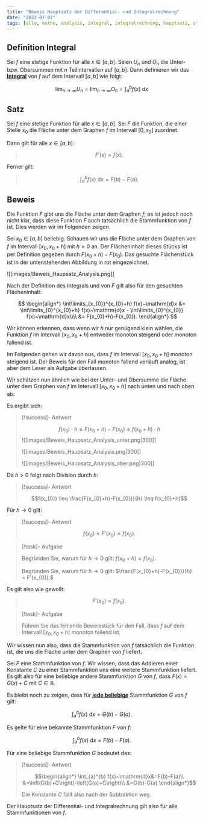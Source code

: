 ```yaml
---
title: "Beweis Hauptsatz der Differential- und Integralrechnung"
date: "2023-07-07"
tags: [alle, mathe, analysis, integral, integralrechnung, hauptsatz, stammfunktion, ableitung , differentialrechnung, flächeninhalt, beweis]
---
```


## Definition Integral

Sei $f$ eine stetige Funktion für alle $x\in[a,b]$.
Seien $U_{n}$ und $O_{n}$ die Unter- bzw. Obersummen mit $n$ Teilintervallen auf $[a,b]$. 
Dann definieren wir das <u>**Integral**</u> von $f$ auf dem Intervall $[a,b]$ wie folgt:

$$\lim_{n\to\infty} U_{n} = \lim_{n\to\infty} O_{n} = \int_{a}^{b} f(x)~\mathrm{d}x$$

## Satz

Sei $f$ eine stetige Funktion für alle $x\in[a,b]$.
Sei $F$ die Funktion, die einer Stelle $x_{0}$ die Fläche unter dem Graphen $f$ im Intervall $[0,x_{0}]$ zuordnet.

Dann gilt für alle $x\in[a,b]$:
>$$F'(x)=f(x).$$  

Ferner gilt:

>$$\int_{a}^{b} f(x)~\mathrm{d}x=F(b)-F(a).$$

## Beweis

Die Funktion $F$ gibt uns die Fläche unter dem Graphen $f$; es ist jedoch noch nicht klar, dass diese Funktion $F$ auch tatsächlich die Stammfunktion von $f$ ist. Dies werden wir im Folgenden zeigen.

Sei $x_{0}\in[a,b]$ beliebig. Schauen wir uns die Fläche unter dem Graphen von $f$ im Intervall $[x_{0},x_{0}+h]$ mit $h>0$ an. Der Flächeninhalt dieses Stücks ist per Definition gegeben durch $F(x_{0}+h)-F(x_{0})$. Das gesuchte Flächenstück ist in der untenstehenden Abbildung in rot eingezeichnet.

![[images/Beweis_Haupsatz_Analysis.png]]

Nach der Definition des Integrals und von $F$ gilt also für den gesuchten Flächeninhalt:

$$
\begin{align*}
\int\limits_{x_{0}}^{x_{0}+h} f(x)~\mathrm{d}x &= \int\limits_{0}^{x_{0}+h} f(x)~\mathrm{d}x - \int\limits_{0}^{x_{0}} f(x)~\mathrm{d}x\\\\
&= F(x_{0}+h)-F(x_{0}).
\end{align*}
$$

Wir können erkennen, dass wenn wir $h$ nur genügend klein wählen, die Funktion $f$ im Intervall $[x_{0},x_{0}+h]$ entweder monoton steigend oder monoton fallend ist.

Im Folgenden gehen wir davon aus, dass $f$ im Intervall $[x_{0},x_{0}+h]$ monoton steigend ist. Der Beweis für den Fall monoton fallend verläuft analog, ist aber dem Leser als Aufgabe überlassen.

Wir schätzen nun ähnlich wie bei der Unter- und Obersumme die Fläche unter dem Graphen von $f$ im Intervall $[x_{0},x_{0}+h]$ nach unten und nach oben ab:


Es ergibt sich:

>[!success]- Antwort
>
>$$f(x_{0}) \cdot h \leq F(x_{0}+h)-F(x_{0}) \leq f(x_{0}+h) \cdot h$$
>![[images/Beweis_Haupsatz_Analysis_unter.png|300]] 
>
>![[images/Beweis_Haupsatz_Analysis.png|300]] 
>
>![[images/Beweis_Haupsatz_Analysis_ober.png|300]]

Da $h>0$ folgt nach Division durch $h$:

>[!success]- Antwort
>
>$$f(x_{0}) \leq \frac{F(x_{0}+h)-F(x_{0})}{h} \leq f(x_{0}+h)$$

Für $h \to 0$ gilt:

>[!success]- Antwort
>
>$$f(x_{0}) \leq F'(x_{0}) \leq f(x_{0}).$$

>[!task]- Aufgabe
>
>Begründen Sie, warum für $h\to 0$ gilt: $f(x_{0}+h)=f(x_{0}).$
>
>Begründen Sie, warum für $h\to 0$ gilt: $\frac{F(x_{0}+h)-F(x_{0})}{h} = F'(x_{0}).$

Es gilt also wie gewollt:

>$$F'(x_{0})=f(x_{0}).$$

>[!task]- Aufgabe
>
>Führen Sie das fehlende Beweisstück für den Fall, dass $f$ auf dem Intervall $[x_{0},x_{0}+h]$ monoton fallend ist.

Wir wissen nun also, dass die Stammfunktion von $f$ tatsächlich die Funktion ist, die uns die Fläche unter dem Graphen von $f$ liefert.

Sei $F$ eine Stammfunktion von $f$.  Wir wissen, dass das Addieren einer Konstante $C$ zu einer Stammfunktion uns eine weitere Stammfunktion liefert. Es gilt also für eine beliebige andere Stammfunktion $G$ von $f$, dass $F(x)=G(x)+C$ mit $C\in \mathbb{R}$. 

Es bleibt noch zu zeigen, dass für <u>**jede beliebige**</u> Stammfunktion $G$ von $f$ gilt:

$$\int_{a}^{b} f(x)~\mathrm{d}x=G(b)-G(a).$$

Es gelte für eine bekannte Stammfunktion $F$ von $f$:

$$\int_{a}^{b} f(x)~\mathrm{d}x=F(b)-F(a).$$

Für eine beliebige Stammfunktion $G$ bedeutet das:

>[!success]- Antwort
>
>$$\begin{align*}
>\int_{a}^{b} f(x)~\mathrm{d}x&=F(b)-F(a)\\
>&=\left(G(b)+C\right)-\left(G(a)+C\right)\\
>&=G(b)-G(a)
>\end{align*}$$
>
>Die Konstante $C$ fällt also nach der Subtraktion weg.

Der Hauptsatz der Differential- und Integralrechnung gilt also für alle Stammfunktionen von $f$.

